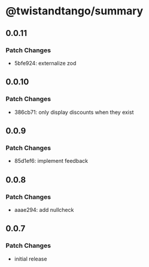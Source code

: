 # @twistandtango/summary

## 0.0.11

### Patch Changes

- 5bfe924: externalize zod

## 0.0.10

### Patch Changes

- 386cb71: only display discounts when they exist

## 0.0.9

### Patch Changes

- 85d1ef6: implement feedback

## 0.0.8

### Patch Changes

- aaae294: add nullcheck

## 0.0.7

### Patch Changes

- initial release
